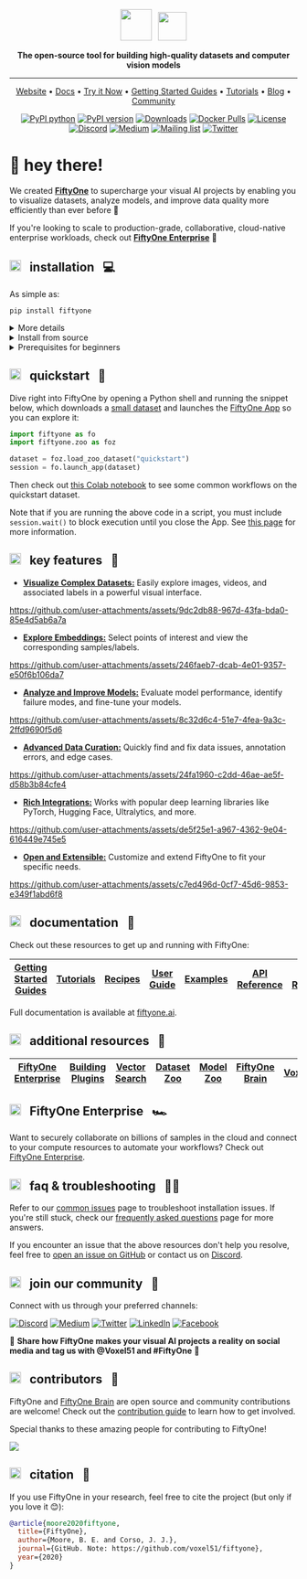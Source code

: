 <div align="center">
<p align="center">

<!-- prettier-ignore -->
<img src="https://user-images.githubusercontent.com/25985824/106288517-2422e000-6216-11eb-871d-26ad2e7b1e59.png" height="55px"> &nbsp;
<img src="https://user-images.githubusercontent.com/25985824/106288518-24bb7680-6216-11eb-8f10-60052c519586.png" height="50px">

**The open-source tool for building high-quality datasets and computer vision
models**

---

<!-- prettier-ignore -->
<a href="https://voxel51.com/fiftyone">Website</a> •
<a href="https://voxel51.com/docs/fiftyone">Docs</a> •
<a href="https://colab.research.google.com/github/voxel51/fiftyone-examples/blob/master/examples/quickstart.ipynb">Try it Now</a> •
<a href="https://voxel51.com/docs/fiftyone/getting_started_guides/index.html">Getting Started Guides</a> •
<a href="https://voxel51.com/docs/fiftyone/tutorials/index.html">Tutorials</a> •
<a href="https://voxel51.com/blog/">Blog</a> •
<a href="https://discord.gg/fiftyone-community">Community</a>

[![PyPI python](https://img.shields.io/pypi/pyversions/fiftyone)](https://pypi.org/project/fiftyone)
[![PyPI version](https://badge.fury.io/py/fiftyone.svg)](https://pypi.org/project/fiftyone)
[![Downloads](https://static.pepy.tech/badge/fiftyone)](https://pepy.tech/project/fiftyone)
[![Docker Pulls](https://badgen.net/docker/pulls/voxel51/fiftyone?icon=docker&label=pulls)](https://hub.docker.com/r/voxel51/fiftyone/)
[![License](https://img.shields.io/badge/License-Apache%202.0-blue.svg)](LICENSE)
[![Discord](https://img.shields.io/badge/Discord-7289DA?logo=discord&logoColor=white)](https://discord.gg/fiftyone-community)
[![Medium](https://img.shields.io/badge/Medium-12100E?logo=medium&logoColor=white)](https://medium.com/voxel51)
[![Mailing list](http://bit.ly/2Md9rxM)](https://share.hsforms.com/1zpJ60ggaQtOoVeBqIZdaaA2ykyk)
[![Twitter](https://img.shields.io/twitter/follow/Voxel51?style=social)](https://twitter.com/voxel51)

</p>
</div>

# 👋 hey there!

We created **[FiftyOne](https://fiftyone.ai)** to supercharge your visual AI
projects by enabling you to visualize datasets, analyze models, and improve
data quality more efficiently than ever before 🤝

If you're looking to scale to production-grade, collaborative, cloud-native
enterprise workloads, check out
**[FiftyOne Enterprise](http://voxel51.com/enterprise)** 🚀

<div id='installation'/>

## <img src="https://user-images.githubusercontent.com/25985824/106288517-2422e000-6216-11eb-871d-26ad2e7b1e59.png" height="20px"> &nbsp; installation &nbsp; 💻

As simple as:

```shell
pip install fiftyone
```

<details>
<summary>More details</summary>

### Installation options

FiftyOne supports Python 3.9 - 3.12.

For most users, we recommend installing the latest release version of FiftyOne
via `pip` as shown above.

If you want to contribute to FiftyOne or install the latest development
version, then you can also perform a [source install](#source-install).

See the [prerequisites section](#prerequisites) for system-specific setup
information.

We strongly recommend that you install FiftyOne in a
[virtual environment](https://voxel51.com/docs/fiftyone/installation/virtualenv.html)
to maintain a clean workspace.

Consult the
[installation guide](https://voxel51.com/docs/fiftyone/installation/index.html)
for troubleshooting and other information about getting up-and-running with
FiftyOne.

</details>

<div id='source-install'/>

<details>
<summary>Install from source</summary>

### Source installations

Follow the instructions below to install FiftyOne from source and build the
App.

You'll need the following tools installed:

-   [Python](https://www.python.org) (3.9 - 3.12)
-   [Node.js](https://nodejs.org) - on Linux, we recommend using
    [nvm](https://github.com/nvm-sh/nvm) to install an up-to-date version.
-   [Yarn](https://yarnpkg.com) - once Node.js is installed, you can
    [enable Yarn](https://yarnpkg.com/getting-started/install) via
    `corepack enable`

We strongly recommend that you install FiftyOne in a
[virtual environment](https://voxel51.com/docs/fiftyone/installation/virtualenv.html)
to maintain a clean workspace.

If you are working in Google Colab,
[skip to here](#source-installs-in-google-colab).

First, clone the repository:

```shell
git clone https://github.com/voxel51/fiftyone
cd fiftyone
```

Then run the install script:

```shell
# Mac or Linux
./install.sh

# Windows
.\install.bat
```

If you run into issues importing FiftyOne, you may need to add the path to the
cloned repository to your `PYTHONPATH`:

```shell
export PYTHONPATH=$PYTHONPATH:/path/to/fiftyone
```

Note that the install script adds to your `nvm` settings in your `~/.bashrc` or
`~/.bash_profile`, which is needed for installing and building the App.

### Upgrading your source installation

To upgrade an existing source installation to the bleeding edge, simply pull
the latest `develop` branch and rerun the install script:

```shell
git checkout develop
git pull

# Mac or Linux
bash install.bash

# Windows
.\install.bat
```

### Rebuilding the App

When you pull in new changes to the App, you will need to rebuild it, which you
can do either by rerunning the install script or just running `yarn build` in
the `./app` directory.

### Developer installation

If you would like to
[contribute to FiftyOne](https://github.com/voxel51/fiftyone/blob/develop/CONTRIBUTING.md),
you should perform a developer installation using the `-d` flag of the install
script:

```shell
# Mac or Linux
bash install.bash -d

# Windows
.\install.bat -d
```

Although not required, developers typically prefer to configure their FiftyOne
installation to connect to a self-installed and managed instance of MongoDB,
which you can do by following
[these simple steps](https://docs.voxel51.com/user_guide/config.html#configuring-a-mongodb-connection).

### Source installs in Google Colab

You can install from source in
[Google Colab](https://colab.research.google.com) by running the following in a
cell and then **restarting the runtime**:

```shell
%%shell

git clone --depth 1 https://github.com/voxel51/fiftyone.git
cd fiftyone

# Mac or Linux
bash install.bash

# Windows
.\install.bat
```

### Generating documentation

See the
[docs guide](https://github.com/voxel51/fiftyone/blob/develop/docs/README.md)
for information on building and contributing to the documentation.

### Uninstallation

You can uninstall FiftyOne as follows:

```shell
pip uninstall fiftyone fiftyone-brain fiftyone-db
```

</details>

<div id='prerequisites'/>

<details>
<summary>Prerequisites for beginners</summary>

### System-specific setup

Follow the instructions for your operating system or environment to perform
basic system setup before [installing FiftyOne](#installation).

If you're an experienced developer, you've likely already done this.

<details>
<summary>Linux</summary>

<div id='prerequisites-linux'/>

#### 1. Install Python and other dependencies

These steps work on a clean install of Ubuntu Desktop 24.04, and should also
work on Ubuntu 24.04 and 22.04, and on Ubuntu Server:

```shell
sudo apt-get update
sudo apt-get upgrade
sudo apt-get install python3-venv python3-dev build-essential git-all libgl1-mesa-dev
```

-   On Linux, you will need at least the `openssl` and `libcurl` packages
-   On Debian-based distributions, you will need to install `libcurl4` or
    `libcurl3` instead of `libcurl`, depending on the age of your distribution

```shell
# Ubuntu
sudo apt install libcurl4 openssl

# Fedora
sudo dnf install libcurl openssl
```

#### 2. Create and activate a virtual environment

```shell
python3 -m venv fiftyone_env
source fiftyone_env/bin/activate
```

#### 3. Install FFmpeg (optional)

If you plan to work with video datasets, you'll need to install
[FFmpeg](https://ffmpeg.org):

```shell
sudo apt-get install ffmpeg
```

</details>

<details>
<summary>MacOS</summary>

<div id='prerequisites-macos'/>

#### 1. Install Xcode Command Line Tools

```shell
xcode-select --install
```

#### 2. Install Homebrew

```shell
/bin/bash -c "$(curl -fsSL https://raw.githubusercontent.com/Homebrew/install/HEAD/install.sh)"
```

After running the above command, follow the instructions in your terminal to
complete the Homebrew installation.

#### 3. Install Python

```shell
brew install python@3.9
brew install protobuf
```

#### 4. Create and activate a virtual environment

```shell
python3 -m venv fiftyone_env
source fiftyone_env/bin/activate
```

#### 5. Install FFmpeg (optional)

If you plan to work with video datasets, you'll need to install
[FFmpeg](https://ffmpeg.org):

```shell
brew install ffmpeg
```

</details>

<details>
<summary>Windows</summary>

<div id='prerequisites-windows'/>

#### 1. Install Python

⚠️ The version of Python that is available in the Microsoft Store is **not
recommended** ⚠️

Download a Python 3.9 - 3.12 installer from
[python.org](https://www.python.org/downloads/). Make sure to pick a 64-bit
version. For example, this
[Python 3.10.11 installer](https://www.python.org/ftp/python/3.10.11/python-3.10.11-amd64.exe).

Double-click on the installer to run it, and follow the steps in the installer.

-   Check the box to add Python to your `PATH`
-   At the end of the installer, there is an option to disable the `PATH`
    length limit. It is recommended to click this

#### 2. Install Microsoft Visual C++

Download
[Microsoft Visual C++ Redistributable](https://learn.microsoft.com/en-us/cpp/windows/latest-supported-vc-redist).
Double-click on the installer to run it, and follow the steps in the installer.

#### 3. Install Git

Download Git from [this link](https://git-scm.com/download/win). Double-click
on the installer to run it, and follow the steps in the installer.

#### 4. Create and activate a virtual environment

-   Press `Win + R`. type `cmd`, and press `Enter`. Alternatively, search
    **Command Prompt** in the Start Menu.
-   Navigate to your project. `cd C:\path\to\your\project`
-   Create the environment `python -m venv fiftyone_env`
-   Activate the environment typing this in the command line window
    `fiftyone_env\Scripts\activate`
-   After activation, your command prompt should change and show the name of
    the virtual environment `(fiftyone_env) C:\path\to\your\project`

#### 5. Install FFmpeg (optional)

If you plan to work with video datasets, you'll need to install
[FFmpeg](https://ffmpeg.org).

Download an FFmpeg binary from [here](https://ffmpeg.org/download.html). Add
FFmpeg's path (e.g., `C:\ffmpeg\bin`) to your `PATH` environmental variable.

</details>

<details>
<summary>Docker</summary>

<div id='prerequisites-docker'/>
<br>

Refer to
[these instructions](https://voxel51.com/docs/fiftyone/environments/index.html#docker)
to see how to build and run Docker images containing release or source builds
of FiftyOne.

</details>

</details>

<div id='quickstart'>

## <img src="https://user-images.githubusercontent.com/25985824/106288517-2422e000-6216-11eb-871d-26ad2e7b1e59.png" height="20px"> &nbsp; quickstart &nbsp; 🚀

Dive right into FiftyOne by opening a Python shell and running the snippet
below, which downloads a
[small dataset](https://voxel51.com/docs/fiftyone/user_guide/dataset_zoo/datasets.html#quickstart)
and launches the
[FiftyOne App](https://voxel51.com/docs/fiftyone/user_guide/app.html) so you
can explore it:

```py
import fiftyone as fo
import fiftyone.zoo as foz

dataset = foz.load_zoo_dataset("quickstart")
session = fo.launch_app(dataset)
```

Then check out
[this Colab notebook](https://colab.research.google.com/github/voxel51/fiftyone-examples/blob/master/examples/quickstart.ipynb)
to see some common workflows on the quickstart dataset.

Note that if you are running the above code in a script, you must include
`session.wait()` to block execution until you close the App. See
[this page](https://voxel51.com/docs/fiftyone/user_guide/app.html#creating-a-session)
for more information.

<div id='key-features'>

## <img src="https://user-images.githubusercontent.com/25985824/106288517-2422e000-6216-11eb-871d-26ad2e7b1e59.png" height="20px"> &nbsp; key features &nbsp; 🔑

-   **[Visualize Complex Datasets:](https://docs.voxel51.com/user_guide/app.html)**
    Easily explore images, videos, and associated labels in a powerful visual
    interface.

https://github.com/user-attachments/assets/9dc2db88-967d-43fa-bda0-85e4d5ab6a7a

-   **[Explore Embeddings:](https://docs.voxel51.com/user_guide/app.html#embeddings-panel)**
    Select points of interest and view the corresponding samples/labels.

https://github.com/user-attachments/assets/246faeb7-dcab-4e01-9357-e50f6b106da7

-   **[Analyze and Improve Models:](https://docs.voxel51.com/user_guide/evaluation.html)**
    Evaluate model performance, identify failure modes, and fine-tune your
    models.

https://github.com/user-attachments/assets/8c32d6c4-51e7-4fea-9a3c-2ffd9690f5d6

-   **[Advanced Data Curation:](https://docs.voxel51.com/brain.html)** Quickly
    find and fix data issues, annotation errors, and edge cases.

https://github.com/user-attachments/assets/24fa1960-c2dd-46ae-ae5f-d58b3b84cfe4

-   **[Rich Integrations:](https://docs.voxel51.com/integrations/index.html)**
    Works with popular deep learning libraries like PyTorch, Hugging Face,
    Ultralytics, and more.

https://github.com/user-attachments/assets/de5f25e1-a967-4362-9e04-616449e745e5

-   **[Open and Extensible:](https://docs.voxel51.com/plugins/index.html)**
    Customize and extend FiftyOne to fit your specific needs.

https://github.com/user-attachments/assets/c7ed496d-0cf7-45d6-9853-e349f1abd6f8

<div id='getting-started'/>

## <img src="https://user-images.githubusercontent.com/25985824/106288517-2422e000-6216-11eb-871d-26ad2e7b1e59.png" height="20px"> &nbsp; documentation &nbsp; 🪪

Check out these resources to get up and running with FiftyOne:

| [Getting Started Guides](https://voxel51.com/docs/fiftyone/getting_started_guides/index.html) | [Tutorials](https://voxel51.com/docs/fiftyone/tutorials/index.html) | [Recipes](https://voxel51.com/docs/fiftyone/recipes/index.html) | [User Guide](https://voxel51.com/docs/fiftyone/user_guide/index.html) | [Examples](https://github.com/voxel51/fiftyone-examples) | [API Reference](https://voxel51.com/docs/fiftyone/api/fiftyone.html) | [CLI Reference](https://voxel51.com/docs/fiftyone/cli/index.html) |
| --------------------------------------------------------------------------------------------- | ------------------------------------------------------------------- | --------------------------------------------------------------- | --------------------------------------------------------------------- | -------------------------------------------------------- | -------------------------------------------------------------------- | ----------------------------------------------------------------- |

Full documentation is available at [fiftyone.ai](https://fiftyone.ai).

</div>

<div id='additional-resources'>

## <img src="https://user-images.githubusercontent.com/25985824/106288517-2422e000-6216-11eb-871d-26ad2e7b1e59.png" height="20px"> &nbsp; additional resources &nbsp; 🚁

| [FiftyOne Enterprise](https://voxel51.com/enterprise) | [Building Plugins](https://docs.voxel51.com/plugins/index.html) | [Vector Search](https://voxel51.com/blog/the-computer-vision-interface-for-vector-search) | [Dataset Zoo](https://docs.voxel51.com/dataset_zoo/index.html) | [Model Zoo](https://docs.voxel51.com/model_zoo/index.html) | [FiftyOne Brain](https://docs.voxel51.com/brain.html) | [VoxelGPT](https://github.com/voxel51/voxelgpt) |
| ----------------------------------------------------- | --------------------------------------------------------------- | ----------------------------------------------------------------------------------------- | -------------------------------------------------------------- | ---------------------------------------------------------- | ----------------------------------------------------- | ----------------------------------------------- |

</div>

<div id='fiftyone-enterprise'/>

## <img src="https://user-images.githubusercontent.com/25985824/106288517-2422e000-6216-11eb-871d-26ad2e7b1e59.png" height="20px"> &nbsp; FiftyOne Enterprise &nbsp; 🏎️

Want to securely collaborate on billions of samples in the cloud and connect to
your compute resources to automate your workflows? Check out
[FiftyOne Enterprise](https://voxel51.com/enterprise).

<div id='faq'/>

## <img src="https://user-images.githubusercontent.com/25985824/106288517-2422e000-6216-11eb-871d-26ad2e7b1e59.png" height="20px"> &nbsp; faq & troubleshooting &nbsp; ⛓️‍💥

Refer to our
[common issues](https://docs.voxel51.com/installation/troubleshooting.html)
page to troubleshoot installation issues. If you're still stuck, check our
[frequently asked questions](https://docs.voxel51.com/faq/index.html) page for
more answers.

If you encounter an issue that the above resources don't help you resolve, feel
free to [open an issue on GitHub](https://github.com/voxel51/fiftyone/issues)
or contact us on [Discord](https://discord.gg/fiftyone-community).

</div>

<div id='community'/>

## <img src="https://user-images.githubusercontent.com/25985824/106288517-2422e000-6216-11eb-871d-26ad2e7b1e59.png" height="20px"> &nbsp; join our community &nbsp; 🤝

Connect with us through your preferred channels:

[![Discord](https://img.shields.io/badge/Discord-7289DA?logo=discord&logoColor=white)](https://discord.gg/fiftyone-community)
[![Medium](https://img.shields.io/badge/Medium-12100E?logo=medium&logoColor=white)](https://medium.com/voxel51)
[![Twitter](https://img.shields.io/badge/Twitter-1DA1F2?logo=twitter&logoColor=white)](https://twitter.com/voxel51)
[![LinkedIn](https://img.shields.io/badge/LinkedIn-0077B5?logo=linkedin&logoColor=white)](https://www.linkedin.com/company/voxel51)
[![Facebook](https://img.shields.io/badge/Facebook-1877F2?logo=facebook&logoColor=white)](https://www.facebook.com/voxel51)

🎊 **Share how FiftyOne makes your visual AI projects a reality on social media
and tag us with @Voxel51 and #FiftyOne** 🎊

</div>

<div id='contributors'/>

## <img src="https://user-images.githubusercontent.com/25985824/106288517-2422e000-6216-11eb-871d-26ad2e7b1e59.png" height="20px"> &nbsp; contributors &nbsp; 🧡

FiftyOne and [FiftyOne Brain](https://github.com/voxel51/fiftyone-brain) are
open source and community contributions are welcome! Check out the
[contribution guide](https://github.com/voxel51/fiftyone/blob/develop/CONTRIBUTING.md)
to learn how to get involved.

Special thanks to these amazing people for contributing to FiftyOne!

<a href="https://github.com/voxel51/fiftyone/graphs/contributors">
  <img src="https://contrib.rocks/image?repo=voxel51/fiftyone" />
</a>

<div id='citation'/>

## <img src="https://user-images.githubusercontent.com/25985824/106288517-2422e000-6216-11eb-871d-26ad2e7b1e59.png" height="20px"> &nbsp; citation &nbsp; 📖

If you use FiftyOne in your research, feel free to cite the project (but only
if you love it 😊):

```bibtex
@article{moore2020fiftyone,
  title={FiftyOne},
  author={Moore, B. E. and Corso, J. J.},
  journal={GitHub. Note: https://github.com/voxel51/fiftyone},
  year={2020}
}
```
